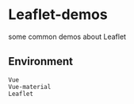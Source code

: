 # Leaflet-demos
some common demos about Leaflet


## Environment

````
Vue
Vue-material
Leaflet
````